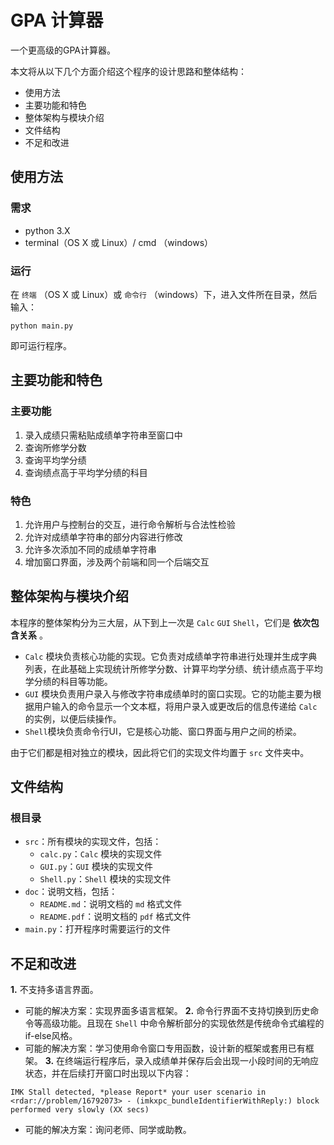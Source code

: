 # GPA 计算器

一个更高级的GPA计算器。

本文将从以下几个方面介绍这个程序的设计思路和整体结构：

- 使用方法
- 主要功能和特色
- 整体架构与模块介绍
- 文件结构
- 不足和改进

## 使用方法

### 需求

- python 3.X
- terminal（OS X 或 Linux）/ cmd （windows）

### 运行

在 `终端` （OS X 或 Linux）或 `命令行` （windows）下，进入文件所在目录，然后输入：

```
python main.py
```

即可运行程序。

## 主要功能和特色

### 主要功能

1. 录入成绩只需粘贴成绩单字符串至窗口中
2. 查询所修学分数
3. 查询平均学分绩
4. 查询绩点高于平均学分绩的科目

### 特色

1. 允许用户与控制台的交互，进行命令解析与合法性检验
2. 允许对成绩单字符串的部分内容进行修改
3. 允许多次添加不同的成绩单字符串
4. 增加窗口界面，涉及两个前端和同一个后端交互

## 整体架构与模块介绍

本程序的整体架构分为三大层，从下到上一次是 `Calc` `GUI` `Shell`，它们是 **依次包含关系** 。

- `Calc` 模块负责核心功能的实现。它负责对成绩单字符串进行处理并生成字典列表，在此基础上实现统计所修学分数、计算平均学分绩、统计绩点高于平均学分绩的科目等功能。
- `GUI` 模块负责用户录入与修改字符串成绩单时的窗口实现。它的功能主要为根据用户输入的命令显示一个文本框，将用户录入或更改后的信息传递给 `Calc` 的实例，以便后续操作。
- `Shell`模块负责命令行UI，它是核心功能、窗口界面与用户之间的桥梁。

由于它们都是相对独立的模块，因此将它们的实现文件均置于 `src` 文件夹中。

## 文件结构

### 根目录

- `src`：所有模块的实现文件，包括：
  - `calc.py`：`Calc` 模块的实现文件
  - `GUI.py`：`GUI` 模块的实现文件
  - `Shell.py`：`Shell` 模块的实现文件
- `doc`：说明文档，包括：
  - `README.md`：说明文档的 `md` 格式文件
  - `README.pdf`：说明文档的 `pdf` 格式文件
- `main.py`：打开程序时需要运行的文件

## 不足和改进

**1.** 不支持多语言界面。
  - 可能的解决方案：实现界面多语言框架。
**2.** 命令行界面不支持切换到历史命令等高级功能。且现在 `Shell` 中命令解析部分的实现依然是传统命令式编程的if-else风格。
  - 可能的解决方案：学习使用命令窗口专用函数，设计新的框架或套用已有框架。
**3.** 在终端运行程序后，录入成绩单并保存后会出现一小段时间的无响应状态，并在后续打开窗口时出现以下内容：

```
IMK Stall detected, *please Report* your user scenario in <rdar://problem/16792073> - (imkxpc_bundleIdentifierWithReply:) block performed very slowly (XX secs)
```

  - 可能的解决方案：询问老师、同学或助教。